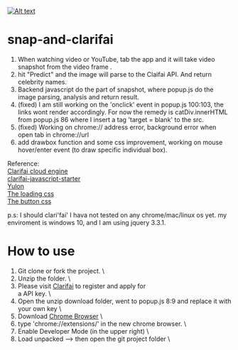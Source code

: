 [![Alt text](https://github.com/nicoodakp/snap-and-clarifai-master/blob/master/128.png?raw=true)](https://youtu.be/c0L_1zuz5jU)

# snap-and-clarifai

1. When watching video or YouTube, tab the app and it will take video snapshot from the video frame .
2. hit "Predict" and the image will parse to the Claifai API. And return celebrity names.
3. Backend javascript do the part of snapshot, where popup.js do the image parsing, analysis and return result.
4. (fixed) I am still working on the 'onclick' event in popup.js 100:103, the links wont render accordingly. For now the remedy is catDiv.innerHTML from popup.js 86 where I insert a tag 'target =  blank' to the src.
5. (fixed) Working on chrome:// address error, background error when open tab in chrome://url
6. add drawbox function and some css improvement, working on mouse hover/enter event (to draw specific individual box).

Reference: \
[Clarifai cloud engine](https://www.clarifai.com/models/celebrity-image-recognition-model-e466caa0619f444ab97497640cefc4dc) \
           [clarifai-javascript-starter](https://github.com/Clarifai/javascript-starter) \
           [Yulon](https://chrome.google.com/webstore/detail/video-snapshotscreenshot/fngkpediphdinmlceebdlgbafgccjeaj?hl=en) \
           [The loading css](https://codepen.io/Manoz/pen/pydxK) \
           [The button css](https://codepen.io/mohaiman/pen/jqKzVb)
           []()

p.s: I should clari'fai' I hava not tested on any chrome/mac/linux os yet. my enviroment is windows 10, and I am using jquery 3.3.1.

# How to use

1. Git clone or fork the project. \
2. Unzip the folder.  \
3. Please visit [Clarifai](https://clarifai.com/developer/account/login) to register and apply for\
a API key. \
4. Open the unzip download folder, went to popup.js 8:9 and replace it with your own key \  
5. Download [Chrome Browser](https://www.google.com/chrome/?brand=CHBD&gclid=EAIaIQobChMItt7T8NDZ3QIVkorICh3-tgDIEAAYASABEgJQSPD_BwE&gclsrc=aw.ds&dclid=CLjjz_LQ2d0CFZJ2wQodzD0L-w)  \
6. type 'chrome://extensions/' in the new chrome browser. \
7. Enable Developer Mode (in the upper right)  \
8. Load unpacked --> then open the git project folder  \
  

